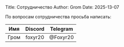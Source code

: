 Title: Сотрудничество
Author: Grom
Date: 2025-13-07

По вопросам сотрудничества просьба написать:

|Имя|Discord|Telegram|
|:---:|:---:|:---:|
|Гром|foxyr20|@Foxyr20|

